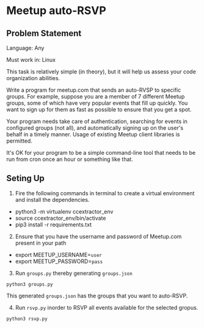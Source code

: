 # Meetup auto-RSVP

## Problem Statement

Language: Any

Must work in: Linux

This task is relatively simple (in theory), but it will help us assess your code organization abilities.

Write a program for meetup.com that sends an auto-RVSP to specific groups. For example, suppose you are a member of 7 different Meetup groups, some of which have very popular events that fill up quickly. You want to sign up for them as fast as possible to ensure that you get a spot.

Your program needs take care of authentication, searching for events in configured groups (not all), and automatically signing up on the user's behalf in a timely manner. Usage of existing Meetup client libraries is permitted.

It's OK for your program to be a simple command-line tool that needs to be run from cron once an hour or something like that.

## Seting Up
1. Fire the following commands in terminal to create a virtual environment and install the dependencies.
- python3 -m virtualenv ccextractor_env
- source ccextractor_env/bin/activate
- pip3 install -r requirements.txt

2. Ensure that you have the username and password of Meetup.com present in your path
- export MEETUP_USERNAME=`user` 
- export MEETUP_PASSWORD=`pass`

3. Run `groups.py` thereby generating `groups.json`

``` shell
python3 groups.py 
```
This generated `groups.json` has the groups that you want to auto-RSVP.

4. Run `rsvp.py` inorder to RSVP all events available for the selected gropus.
``` shell
python3 rsvp.py 
```
